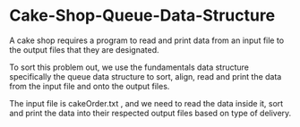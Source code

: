 # Cake-Shop-Queue-Data-Structure

A cake shop requires a program to read and print data from an input file to the output files that they are designated. 

To sort this problem out, we use the fundamentals data structure specifically the queue data structure to sort, align, read and print the data from the input file and onto the output files.

The input file is cakeOrder.txt , and we need to read the data inside it, sort and print the data into their respected output files based on type of delivery.
